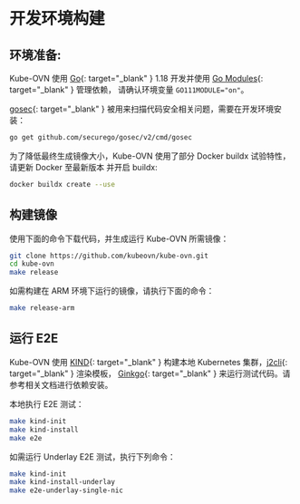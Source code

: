 # 开发环境构建

## 环境准备:

Kube-OVN 使用 [Go](https://golang.org/){: target="_blank" } 1.18 开发并使用 [Go Modules](https://github.com/golang/go/wiki/Modules){: target="_blank" } 管理依赖，
请确认环境变量 `GO111MODULE="on"`。

[gosec](https://github.com/securego/gosec){: target="_blank" } 被用来扫描代码安全相关问题，需要在开发环境安装：

```bash
go get github.com/securego/gosec/v2/cmd/gosec
```

为了降低最终生成镜像大小，Kube-OVN 使用了部分 Docker buildx 试验特性，请更新 Docker 至最新版本
并开启 buildx:

```bash
docker buildx create --use
```

## 构建镜像

使用下面的命令下载代码，并生成运行 Kube-OVN 所需镜像：

```bash
git clone https://github.com/kubeovn/kube-ovn.git
cd kube-ovn
make release
```

如需构建在 ARM 环境下运行的镜像，请执行下面的命令：

```bash
make release-arm
```

## 运行 E2E

Kube-OVN 使用 [KIND](https://kind.sigs.k8s.io/){: target="_blank" } 构建本地 Kubernetes 集群，[j2cli](https://github.com/kolypto/j2cli){: target="_blank" } 渲染模板，
[Ginkgo](https://onsi.github.io/ginkgo/){: target="_blank" } 来运行测试代码。请参考相关文档进行依赖安装。

本地执行 E2E 测试：

```bash
make kind-init
make kind-install
make e2e
```

如需运行 Underlay E2E 测试，执行下列命令：
```bash
make kind-init
make kind-install-underlay
make e2e-underlay-single-nic
```
